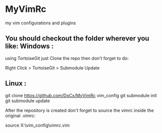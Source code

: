 MyVimRc
=======
my vim configurations and plugins

You should checkout the folder wherever you like:
Windows :
----------
using TortoiseGit just Clone the repo
then don't forget to do:

Right Click > TortoiseGit > Submodule Update

Linux :
----------
git clone https://github.com/DxCx/MyVimRc vim_config
git submodule init
git submodule update

After the repository is created don't forget to
source the vimrc inside the original .vimrc:

source X:\vim_config\vimrc.vim
